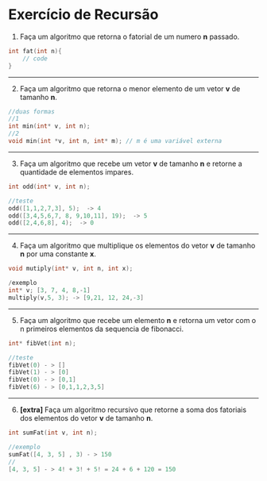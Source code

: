 # Exercício de Recursão


1. Faça um algoritmo que retorna o fatorial de um numero **n** passado.

~~~cpp
int fat(int n){
	// code
}
~~~
<hr>

2. Faça um algoritmo que retorna o menor elemento de um vetor **v** de tamanho **n**.
~~~cpp
//duas formas
//1
int min(int* v, int n);
//2
void min(int *v, int n, int* m); // m é uma variável externa

~~~

<hr>

3. Faça um algoritmo que recebe um vetor **v** de tamanho **n** e retorne a quantidade de elementos impares.

~~~cpp
int odd(int* v, int n);
~~~
~~~cpp
//teste
odd([1,1,2,7,3], 5);  -> 4
odd([3,4,5,6,7, 8, 9,10,11], 19);  -> 5
odd([2,4,6,8], 4);  -> 0
~~~

<hr>

4. Faça um algoritmo que multiplique os elementos do vetor **v** de tamanho **n** por uma constante **x**.
~~~cpp
void mutiply(int* v, int n, int x);
~~~
~~~cpp
/exemplo
int* v; [3, 7, 4, 8,-1]
multiply(v,5, 3); -> [9,21, 12, 24,-3]
~~~


<hr>

5. Faça um algoritmo que recebe um elemento **n** e retorna um vetor com o n primeiros elementos da sequencia de fibonacci.


~~~cpp
int* fibVet(int n);
~~~

~~~cpp
//teste
fibVet(0) - > []
fibVet(1) - > [0]
fibVet(0) - > [0,1] 
fibVet(6) - > [0,1,1,2,3,5]
~~~

<hr>

6. **[extra]** Faça um algoritmo recursivo que retorne a soma dos fatoriais dos elementos do vetor  **v** de tamanho **n**.

~~~cpp
int sumFat(int v, int n);
~~~
~~~cpp
//exemplo
sumFat([4, 3, 5] , 3) - > 150
//
[4, 3, 5] - > 4! + 3! + 5! = 24 + 6 + 120 = 150
~~~